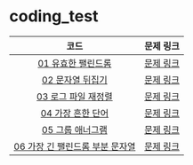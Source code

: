 # coding_test

|코드|문제 링크|
|:---:|:---:|
|[01 유효한 팰린드롬](https://github.com/hyanghoa/coding_test/blob/main/%EB%AC%B8%EC%9E%90%EC%97%B4%20%EC%A1%B0%EC%9E%91/01%20%EC%9C%A0%ED%9A%A8%ED%95%9C%20%ED%8C%B0%EB%A6%B0%EB%93%9C%EB%A1%AC.py)|[문제 링크](https://leetcode.com/problems/valid-palindrome/)|
|[02 문자열 뒤집기](https://github.com/hyanghoa/coding_test/blob/main/%EB%AC%B8%EC%9E%90%EC%97%B4%20%EC%A1%B0%EC%9E%91/02%20%EB%AC%B8%EC%9E%90%EC%97%B4%20%EB%92%A4%EC%A7%91%EA%B8%B0.py)|[문제 링크](https://leetcode.com/problems/reverse-string/)|
|[03 로그 파일 재정렬](https://github.com/hyanghoa/coding_test/blob/main/%EB%AC%B8%EC%9E%90%EC%97%B4%20%EC%A1%B0%EC%9E%91/03%20%EB%A1%9C%EA%B7%B8%20%ED%8C%8C%EC%9D%BC%20%EC%9E%AC%EC%A0%95%EB%A0%AC.py)|[문제 링크](https://leetcode.com/problems/reorder-data-in-log-files/)|
|[04 가장 흔한 단어](https://github.com/hyanghoa/coding_test/blob/main/%EB%AC%B8%EC%9E%90%EC%97%B4%20%EC%A1%B0%EC%9E%91/04%20%EA%B0%80%EC%9E%A5%20%ED%9D%94%ED%95%9C%20%EB%8B%A8%EC%96%B4.py)|[문제 링크](https://leetcode.com/problems/most-common-word/)|
|[05 그룹 애너그램](https://github.com/hyanghoa/coding_test/blob/main/%EB%AC%B8%EC%9E%90%EC%97%B4%20%EC%A1%B0%EC%9E%91/05%20%EA%B7%B8%EB%A3%B9%20%EC%95%A0%EB%84%88%EA%B7%B8%EB%9E%A8.py)|[문제 링크](https://leetcode.com/problems/group-anagrams/)|
|[06 가장 긴 팰린드롬 부분 문자열](https://github.com/hyanghoa/coding_test/blob/main/%EB%AC%B8%EC%9E%90%EC%97%B4%20%EC%A1%B0%EC%9E%91/06%20%EA%B0%80%EC%9E%A5%20%EA%B8%B4%20%ED%8C%B0%EB%A6%B0%EB%93%9C%EB%A1%AC%20%EB%B6%80%EB%B6%84%20%EB%AC%B8%EC%9E%90%EC%97%B4.py)|[문제 링크](https://leetcode.com/problems/longest-palindromic-substring/)|